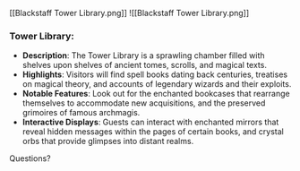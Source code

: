 [[Blackstaff Tower Library.png]]
![[Blackstaff Tower Library.png]]
### Tower Library:
- **Description**: The Tower Library is a sprawling chamber filled with shelves upon shelves of ancient tomes, scrolls, and magical texts.
- **Highlights**: Visitors will find spell books dating back centuries, treatises on magical theory, and accounts of legendary wizards and their exploits.
- **Notable Features**: Look out for the enchanted bookcases that rearrange themselves to accommodate new acquisitions, and the preserved grimoires of famous archmagis.
- **Interactive Displays**: Guests can interact with enchanted mirrors that reveal hidden messages within the pages of certain books, and crystal orbs that provide glimpses into distant realms.

Questions?